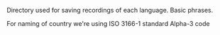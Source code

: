 Directory used for saving recordings of each language. Basic phrases.  

For naming of country we're using ISO 3166-1 standard Alpha-3 code
 
